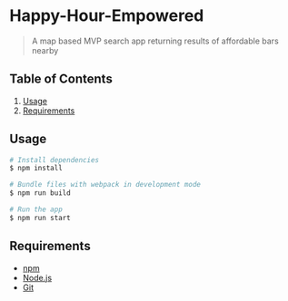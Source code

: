 # Happy-Hour-Empowered

> A map based MVP search app returning results of affordable bars nearby

## Table of Contents

1. [Usage](#Usage)
2. [Requirements](#requirements)

## Usage

```bash
# Install dependencies
$ npm install

# Bundle files with webpack in development mode
$ npm run build

# Run the app
$ npm run start
```

## Requirements

- [npm](http://npmjs.com)
- [Node.js](https://nodejs.org/en/download/)
- [Git](https://git-scm.com)
